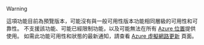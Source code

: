> [!WARNING]
> 這項功能目前為預覽版本，可能沒有與一般可用性版本功能相同層級的可用性和可靠性。 不支援該功能、可能已經限制功能，以及可能無法在所有 [Azure 位置](https://azure.microsoft.com/regions/)提供使用。 如需此功能可用性和狀態的最新通知，請查看 [Azure 虛擬網路更新](https://azure.microsoft.com/updates/?product=virtual-network) 頁面。
